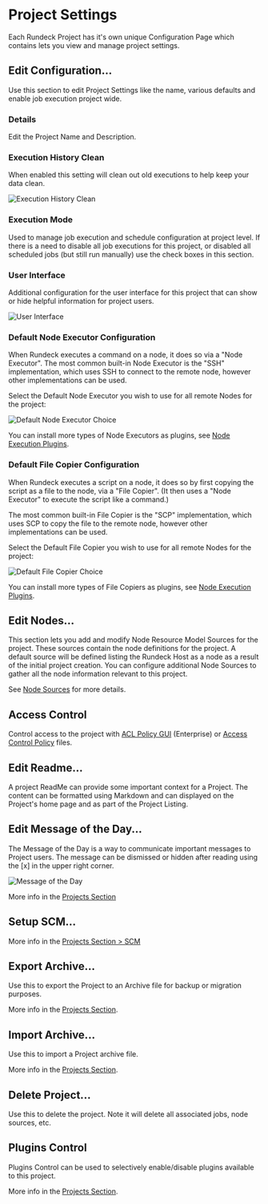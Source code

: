 # Project Settings

Each Rundeck Project has it's own unique Configuration Page which contains lets you view and manage project settings.


## Edit Configuration...

Use this section to edit Project Settings like the name, various defaults and enable job execution project wide.

### Details
Edit the Project Name and Description.

### Execution History Clean
When enabled this setting will clean out old executions to help keep your data clean.

![Execution History Clean](~@assets/img/execution-history-clean.png)

### Execution Mode
Used to manage job execution and schedule configuration at project level.  If there is a need to disable all job executions for this project, or disabled all scheduled jobs (but still run manually) use the check boxes in this section.

### User Interface
Additional configuration for the user interface for this project that can show or hide helpful information for project users.

![User Interface](@assets/img/project-settings-ui.png)

### Default Node Executor Configuration

When Rundeck executes a command on a node, it does so via a "Node Executor".
The most common built-in Node Executor is the "SSH" implementation, which uses
SSH to connect to the remote node, however other implementations can be used.

Select the Default Node Executor you wish to use for all remote Nodes for the project:

![Default Node Executor Choice](~@assets/img/fig0712.png)

You can install more types of Node Executors as plugins, see [Node Execution Plugins](/manual/job-plugins.md#node-execution).

### Default File Copier Configuration

When Rundeck executes a script on a node, it does so by first copying the script as a file to the node, via a "File Copier". (It then uses a "Node Executor" to execute the script like a command.)

The most common built-in File Copier is the "SCP" implementation, which uses
SCP to copy the file to the remote node, however other implementations can be used.

Select the Default File Copier you wish to use for all remote Nodes for the project:

![Default File Copier Choice](~@assets/img/fig0713.png)

You can install more types of File Copiers as plugins, see [Node Execution Plugins](/manual/job-plugins.md#node-execution).


## Edit Nodes...
This section lets you add and modify Node Resource Model Sources for the project.
These sources contain the node definitions for the project.
A default source will be defined listing the Rundeck Host as a node as a result of the initial project creation.
You can configure additional Node Sources to gather all the node information relevant to this project.

See [Node Sources](/administration/projects/resource-model-sources/) for more details.

## Access Control
Control access to the project with [ACL Policy GUI](/administration/security/acl-policy-editor.html) (Enterprise) or [Access Control Policy](/administration/security/authorization.html) files.

## Edit Readme...
A project ReadMe can provide some important context for a Project.  The content can be formatted using Markdown and can displayed on the Project's home page and as part of the Project Listing.

## Edit Message of the Day...
The Message of the Day is a way to communicate important messages to Project users.  The message can be dismissed or hidden after reading using the [x] in the upper right corner.

![Message of the Day](~@assets/img/motd-example.png)

More info in the [Projects Section](/administration/projects/project-motd.html)

## Setup SCM...

More info in the [Projects Section > SCM](/administration/projects/scm/)

## Export Archive...
Use this to export the Project to an Archive file for backup or migration purposes.

More info in the [Projects Section](/administration/projects/project-archive.html#export-archive).

## Import Archive...
Use this to import a Project archive file.

More info in the [Projects Section](/administration/projects/project-archive.html#import-archive).

## Delete Project...
Use this to delete the project.  Note it will delete all associated jobs, node sources, etc.

## Plugins Control
Plugins Control can be used to selectively enable/disable plugins available to this project.

More info in the [Projects Section](/administration/projects/plugin-control.html).
